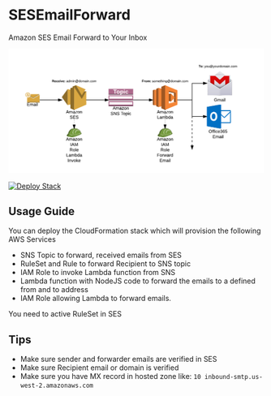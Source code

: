 # SESEmailForward
Amazon SES Email Forward to Your Inbox

![picture](SESEmail.png)

[![Deploy Stack](https://s3.amazonaws.com/cloudformation-examples/cloudformation-launch-stack.png)](https://console.aws.amazon.com/cloudformation/home?region=us-west-2#/stacks/new?stackName=SESEmailForward&templateURL=https://s3-us-west-2.amazonaws.com/alikian.me/forwarder.yaml)

## Usage Guide
You can deploy the CloudFormation stack which will provision the following AWS Services
- SNS Topic to forward, received emails from SES
- RuleSet and Rule to forward Recipient to SNS topic
- IAM Role to invoke Lambda function from SNS
- Lambda function with NodeJS code to forward the emails to a defined from and to address
- IAM Role allowing Lambda to forward emails.

You need to active RuleSet in SES

## Tips
- Make sure sender and forwarder emails are verified in SES
- Make sure Recipient email or domain is verified
- Make sure you have MX record in hosted zone like: ```10 inbound-smtp.us-west-2.amazonaws.com```

